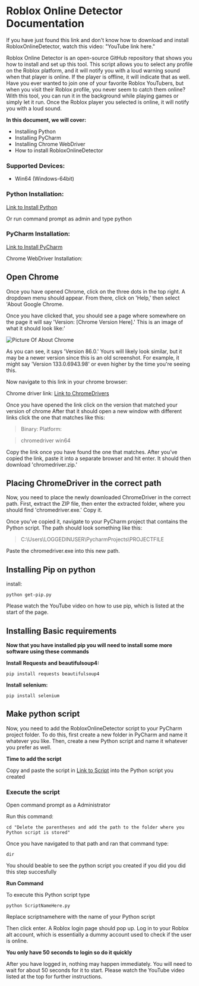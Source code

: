 # Roblox Online Detector Documentation

If you have just found this link and don't know how to download and install RobloxOnlineDetector, watch this video: "YouTube link here."

Roblox Online Detector is an open-source GitHub repository that shows you how to install and set up this tool. This script allows you to select any profile on the Roblox platform, and it will notify you with a loud warning sound when that player is online. If the player is offline, it will indicate that as well. Have you ever wanted to join one of your favorite Roblox YouTubers, but when you visit their Roblox profile, you never seem to catch them online? With this tool, you can run it in the background while playing games or simply let it run. Once the Roblox player you selected is online, it will notify you with a loud sound.

**In this document, we will cover:**

- Installing Python
- Installing PyCharm
- Installing Chrome WebDriver
- How to install RobloxOnlineDetector

### Supported Devices:
- Win64 (Windows-64bit)

### Python Installation:
[Link to Install Python](https://www.python.org/downloads/)

Or run command prompt as admin and type python

### PyCharm Installation:
[Link to Install PyCharm](https://www.jetbrains.com/pycharm/download/download-thanks.html?platform=windows&code=PCC)

Chrome WebDriver Installation:

## Open Chrome

Once you have opened Chrome, click on the three dots in the top right. A dropdown menu should appear. From there, click on 'Help,' then select 'About Google Chrome.

Once you have clicked that, you should see a page where somewhere on the page it will say 'Version: [Chrome Version Here].' This is an image of what it should look like:'

![Picture Of About Chrome](https://th.bing.com/th/id/R.3020f66fa850d84b71fb792004036d7b?rik=MDBTLLcc31qg%2fA&pid=ImgRaw&r=0)

As you can see, it says 'Version 86.0.' Yours will likely look similar, but it may be a newer version since this is an old screenshot. For example, it might say 'Version 133.0.6943.98' or even higher by the time you're seeing this.

Now navigate to this link in your chrome browser: 

Chrome driver link:
[Link to ChromeDrivers](https://googlechromelabs.github.io/chrome-for-testing/)

Once you have opened the link click on the version that matched your version of chrome
After that it should open a new window with different links
click the one that matches like this:

> Binary:       Platform:

> chromedriver	win64


Copy the link once you have found the one that matches. After you’ve copied the link, paste it into a separate browser and hit enter. It should then download 'chromedriver.zip.'

## Placing ChromeDriver in the correct path

Now, you need to place the newly downloaded ChromeDriver in the correct path. First, extract the ZIP file, then enter the extracted folder, where you should find 'chromedriver.exe.' Copy it.

Once you’ve copied it, navigate to your PyCharm project that contains the Python script.
The path should look something like this:

> C:\Users\LOGGEDINUSER\PycharmProjects\PROJECTFILE

Paste the chromedriver.exe into this new path.

## Installing Pip on python

install:

	python get-pip.py

[^1]: This is the footnote.


Please watch the YouTube video on how to use pip, which is listed at the start of the page.


## Installing Basic requirements

**Now that you have installed pip you will need to install some more software using these commands**

**Install Requests and beautifulsoup4:**

	pip install requests beautifulsoup4

[^1]: This is the footnote.

**Install selenium:**

	pip install selenium

[^1]: This is the footnote.


## Make python script

Now, you need to add the RobloxOnlineDetector script to your PyCharm project folder. To do this, first create a new folder in PyCharm and name it whatever you like. Then, create a new Python script and name it whatever you prefer as well.

**Time to add the script**

Copy and paste the script in [Link to Script](https://github.com/gamerboy291115/RobloxOnlineDetector/blob/main/UpdatedRobloxOnlineDetector) into the Python script you created


### Execute the script

Open command prompt as a Administrator

Run this command:

	cd "Delete the parentheses and add the path to the folder where you Python script is stored"

[^1]: This is the footnote

Once you have navigated to that path and ran that command type:

	dir

[^1]: This is the footnote

You should beable to see the python script you created if you did you did this step succesfully

**Run Command**

To execute this Python script type


	python ScriptNameHere.py

[^1]: This is the footnote

Replace scriptnamehere with the name of your Python script

Then click enter.
A Roblox login page should pop up. Log in to your Roblox alt account, which is essentially a dummy account used to check if the user is online.

**You only have 50 seconds to login so do it quickly**

After you have logged in, nothing may happen immediately. You will need to wait for about 50 seconds for it to start. Please watch the YouTube video listed at the top for further instructions.
